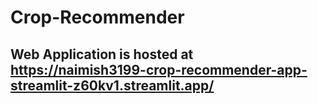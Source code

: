 # Crop-Recommender
## Web Application is hosted at https://naimish3199-crop-recommender-app-streamlit-z60kv1.streamlit.app/
